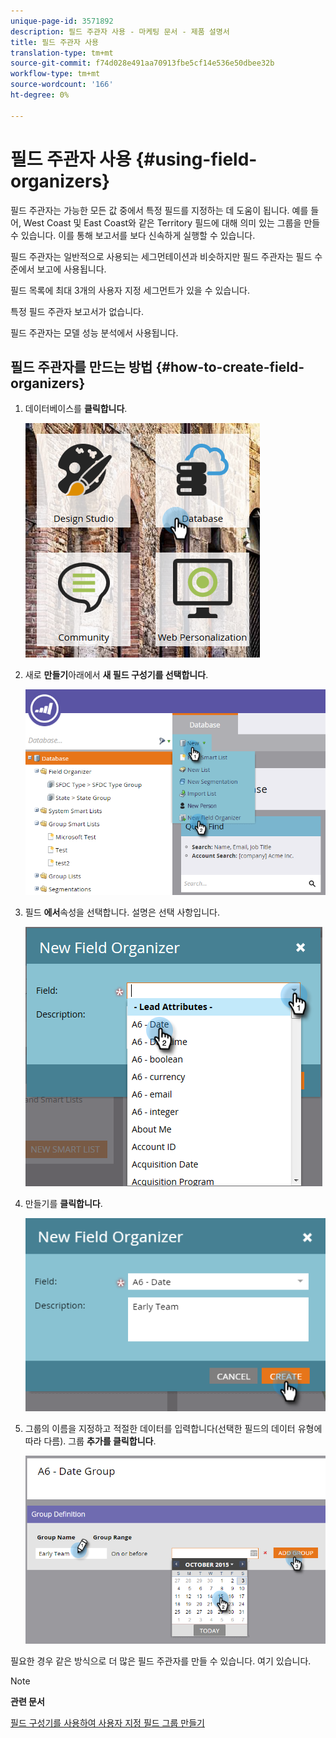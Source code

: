 ```yaml
---
unique-page-id: 3571892
description: 필드 주관자 사용 - 마케팅 문서 - 제품 설명서
title: 필드 주관자 사용
translation-type: tm+mt
source-git-commit: f74d028e491aa70913fbe5cf14e536e50dbee32b
workflow-type: tm+mt
source-wordcount: '166'
ht-degree: 0%

---
```



# 필드 주관자 사용 {#using-field-organizers}

필드 주관자는 가능한 모든 값 중에서 특정 필드를 지정하는 데 도움이 됩니다. 예를 들어, West Coast 및 East Coast와 같은 Territory 필드에 대해 의미 있는 그룹을 만들 수 있습니다. 이를 통해 보고서를 보다 신속하게 실행할 수 있습니다.

필드 주관자는 일반적으로 사용되는 세그먼테이션과 비슷하지만 필드 주관자는 필드 수준에서 보고에 사용됩니다.

필드 목록에 최대 3개의 사용자 지정 세그먼트가 있을 수 있습니다.

특정 필드 주관자 보고서가 없습니다.

필드 주관자는 모델 성능 분석에서 사용됩니다.

## 필드 주관자를 만드는 방법 {#how-to-create-field-organizers}

1. 데이터베이스를 **클릭합니다**.

   ![](assets/db.png)

1. 새로 **만들기**&#x200B;아래에서 **새 필드 구성기를 선택합니다**.

   ![](assets/two-1.png)

1. 필드 **에서**&#x200B;속성을 선택합니다. 설명은 선택 사항입니다.

   ![](assets/three-1.png)

1. 만들기를 **클릭합니다**.

   ![](assets/image2015-9-3-16-3a36-3a31.png)

1. 그룹의 이름을 지정하고 적절한 데이터를 입력합니다(선택한 필드의 데이터 유형에 따라 다름). 그룹 **추가를 클릭합니다**.

   ![](assets/image2015-9-3-16-3a40-3a45.png)

필요한 경우 같은 방식으로 더 많은 필드 주관자를 만들 수 있습니다. 여기 있습니다.

>[!NOTE]
>
>**관련 문서**
>
>[필드 구성기를 사용하여 사용자 지정 필드 그룹 만들기](/help/marketo/product-docs/reporting/revenue-cycle-analytics/revenue-tools/field-organizers/create-custom-field-groups-using-the-field-organizer.md)
